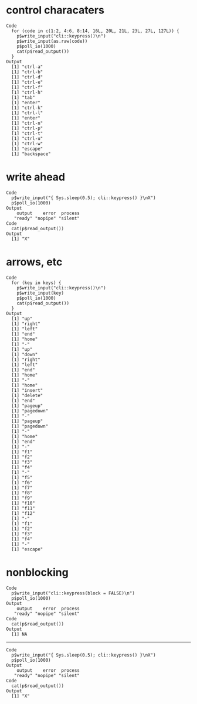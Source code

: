 # control characaters

    Code
      for (code in c(1:2, 4:6, 8:14, 16L, 20L, 21L, 23L, 27L, 127L)) {
        p$write_input("cli::keypress()\n")
        p$write_input(as.raw(code))
        p$poll_io(1000)
        cat(p$read_output())
      }
    Output
      [1] "ctrl-a"
      [1] "ctrl-b"
      [1] "ctrl-d"
      [1] "ctrl-e"
      [1] "ctrl-f"
      [1] "ctrl-h"
      [1] "tab"
      [1] "enter"
      [1] "ctrl-k"
      [1] "ctrl-l"
      [1] "enter"
      [1] "ctrl-n"
      [1] "ctrl-p"
      [1] "ctrl-t"
      [1] "ctrl-u"
      [1] "ctrl-w"
      [1] "escape"
      [1] "backspace"

# write ahead

    Code
      p$write_input("{ Sys.sleep(0.5); cli::keypress() }\nX")
      p$poll_io(1000)
    Output
        output    error  process 
       "ready" "nopipe" "silent" 
    Code
      cat(p$read_output())
    Output
      [1] "X"

# arrows, etc

    Code
      for (key in keys) {
        p$write_input("cli::keypress()\n")
        p$write_input(key)
        p$poll_io(1000)
        cat(p$read_output())
      }
    Output
      [1] "up"
      [1] "right"
      [1] "left"
      [1] "end"
      [1] "home"
      [1] "-"
      [1] "up"
      [1] "down"
      [1] "right"
      [1] "left"
      [1] "end"
      [1] "home"
      [1] "-"
      [1] "home"
      [1] "insert"
      [1] "delete"
      [1] "end"
      [1] "pageup"
      [1] "pagedown"
      [1] "-"
      [1] "pageup"
      [1] "pagedown"
      [1] "-"
      [1] "home"
      [1] "end"
      [1] "-"
      [1] "f1"
      [1] "f2"
      [1] "f3"
      [1] "f4"
      [1] "-"
      [1] "f5"
      [1] "f6"
      [1] "f7"
      [1] "f8"
      [1] "f9"
      [1] "f10"
      [1] "f11"
      [1] "f12"
      [1] "-"
      [1] "f1"
      [1] "f2"
      [1] "f3"
      [1] "f4"
      [1] "-"
      [1] "escape"

# nonblocking

    Code
      p$write_input("cli::keypress(block = FALSE)\n")
      p$poll_io(1000)
    Output
        output    error  process 
       "ready" "nopipe" "silent" 
    Code
      cat(p$read_output())
    Output
      [1] NA

---

    Code
      p$write_input("{ Sys.sleep(0.5); cli::keypress() }\nX")
      p$poll_io(1000)
    Output
        output    error  process 
       "ready" "nopipe" "silent" 
    Code
      cat(p$read_output())
    Output
      [1] "X"

